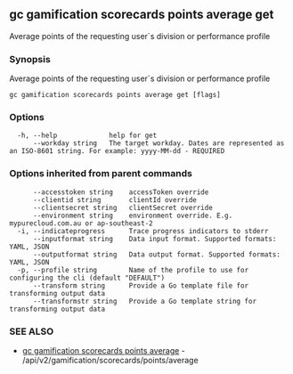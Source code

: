 ## gc gamification scorecards points average get

Average points of the requesting user`s division or performance profile

### Synopsis

Average points of the requesting user`s division or performance profile

```
gc gamification scorecards points average get [flags]
```

### Options

```
  -h, --help             help for get
      --workday string   The target workday. Dates are represented as an ISO-8601 string. For example: yyyy-MM-dd - REQUIRED
```

### Options inherited from parent commands

```
      --accesstoken string    accessToken override
      --clientid string       clientId override
      --clientsecret string   clientSecret override
      --environment string    environment override. E.g. mypurecloud.com.au or ap-southeast-2
  -i, --indicateprogress      Trace progress indicators to stderr
      --inputformat string    Data input format. Supported formats: YAML, JSON
      --outputformat string   Data output format. Supported formats: YAML, JSON
  -p, --profile string        Name of the profile to use for configuring the cli (default "DEFAULT")
      --transform string      Provide a Go template file for transforming output data
      --transformstr string   Provide a Go template string for transforming output data
```

### SEE ALSO

* [gc gamification scorecards points average](gc_gamification_scorecards_points_average.html)	 - /api/v2/gamification/scorecards/points/average


